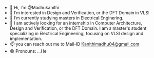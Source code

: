 - 👋 Hi, I’m @Madhukanithi
- 👀 I’m interested in Design and Verification, or the DFT Domain in VLSI
- 🌱 I’m currently studying masters in Electrical Enginering.
- 💞️ I am actively looking for an internship in Computer Architecture, Design and Verification, or the DFT Domain. I am a master's student specializing in Electrical Engineering, focusing on VLSI design and implementation.
- 📫 you can reach out me to Mail-ID Kanithimadhu04@gmail.com
- 😄 Pronouns: ...He


<!---
Madhukanithi01/Madhukanithi01 is a ✨ special ✨ repository because its `README.md` (this file) appears on your GitHub profile.
You can click the Preview link to take a look at your changes.
--->

